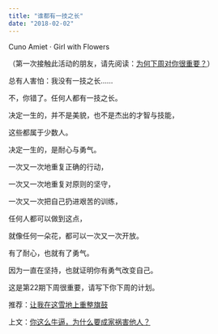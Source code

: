 ```yaml
---
title: "谁都有一技之长"
date: "2018-02-02"
---
```


Cuno Amiet · Girl with Flowers

（第一次接触此活动的朋友，请先阅读：[为何下周对你很重要？](http://mp.weixin.qq.com/s?__biz=MjM5NDU0Mjk2MQ==&mid=2651623372&idx=1&sn=0a27ce920b04dc61f7bc27535cc59c02&chksm=bd7e0bd28a0982c4659ee1bec241d50bcdbb6403dba56ad79902a1b00fc1b160e7acd02584f2&scene=21#wechat_redirect)）

总有人害怕：我没有一技之长……

不，你错了。任何人都有一技之长。

决定一生的，并不是美貌，也不是杰出的才智与技能，

这些都属于少数人。

决定一生的，是耐心与勇气。

一次又一次地重复正确的行动，

一次又一次地重复对原则的坚守，

一次又一次把自己扔进艰苦的训练，

任何人都可以做到这点，

就像任何一朵花，都可以一次又一次开放。

有了耐心，也就有了勇气。

因为一直在坚持，也就证明你有勇气改变自己。

这是第22期下周很重要，请写下你下周的计划。

推荐：[让我在这雪地上重整旗鼓](http://mp.weixin.qq.com/s?__biz=MjM5NDU0Mjk2MQ==&mid=2651625352&idx=1&sn=8edab14c099b43efd5859c40125ec321&chksm=bd7e13968a099a80bb6c779dd9cecb083c61ba5709ed57a98f9d66da2e041b586781e411e742&scene=21#wechat_redirect)

上文：[你这么牛逼，为什么要成家祸害他人？](http://mp.weixin.qq.com/s?__biz=MjM5NDU0Mjk2MQ==&mid=2651625473&idx=1&sn=7f461d487c404c88f69243c8a65502a6&chksm=bd7e1c1f8a099509286335241bed18d0b1f9c798f01ecc55e7adc0b03b4821bffcea22907944&scene=21#wechat_redirect)
